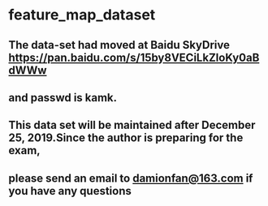 # feature_map_dataset

## The data-set had moved at Baidu SkyDrive https://pan.baidu.com/s/15by8VECiLkZloKy0aBdWWw 
## and passwd is kamk.

## This data set will be maintained after December 25, 2019.Since the author is preparing for the exam, 
## please send an email to damionfan@163.com if you have any questions
